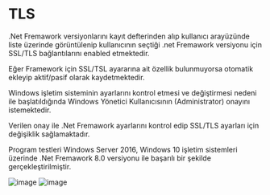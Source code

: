 # TLS

.Net Fremawork versiyonlarını kayıt defterinden alıp kullanıcı arayüzünde liste üzerinde görüntülenip kullanıcının seçtiği .net Fremawork versiyonu için SSL/TLS bağlantılarını enabled etmektedir.

Eğer Framework için SSL/TSL ayararına ait özellik bulunmuyorsa otomatik ekleyip aktif/pasif olarak kaydetmektedir.

Windows işletim sisteminin ayarlarını kontrol etmesi ve değiştirmesi nedeni ile başlatıldığında Windows Yönetici Kullanıcısının (Administrator) onayını istemektedir.

Verilen onay ile .Net Fremawork ayarlarını kontrol edip SSL/TLS ayarları için değişiklik sağlamaktadır.

Program testleri Windows Server 2016, Windows 10 işletim sistemleri üzerinde .Net Fremawork 8.0 versiyonu ile başarılı bir şekilde gerçekleştirilmiştir.

 
![image](https://github.com/zeytinyilmaz/TLS_.NET4.5/assets/11462101/62b0d257-758a-4faf-bde1-bead2625218f)
![image](https://github.com/zeytinyilmaz/TLS_.NET4.5/assets/11462101/d9c5fc86-4703-4ce9-aaa3-3f24dc614511)
